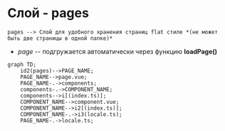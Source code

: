 # Слой - pages
    pages --> Слой для удобного хранения страниц flat стиле *(не может быть две страницы в одной папке)*

 - *page* -- подгружается автоматически через функцию **loadPage()**
```mermaid
graph TD;
    id2(pages)-->PAGE_NAME;
    PAGE_NAME-->page.vue;
    PAGE_NAME-.->components;
    components-.->COMPONENT_NAME;
    components-->i[(index.ts)];
    COMPONENT_NAME-->component.vue;
    COMPONENT_NAME-->i2[(index.ts)];
    COMPONENT_NAME-.->i3(locale.ts);
    PAGE_NAME-.->locale.ts;
```